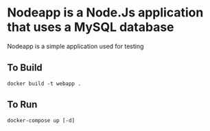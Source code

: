 # Nodeapp is a Node.Js application that uses a MySQL database
Nodeapp is a simple application used for testing

## To Build
```
docker build -t webapp .
```

## To Run
```
docker-compose up [-d]
```
